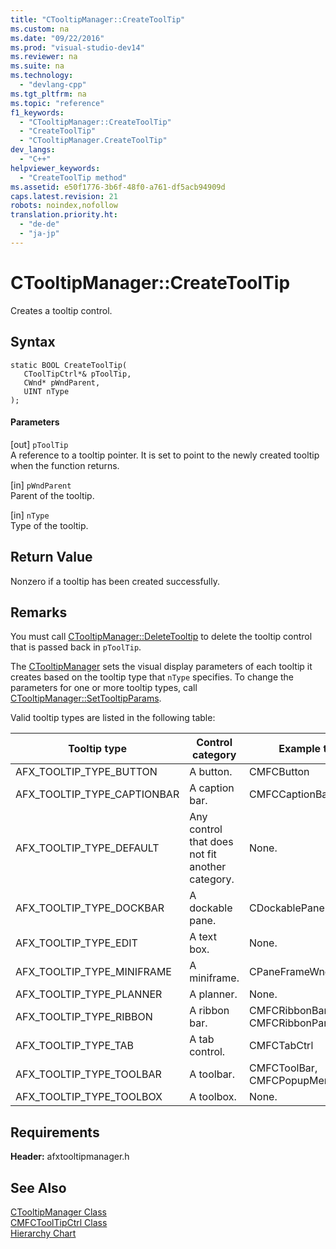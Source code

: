 ```yaml
---
title: "CTooltipManager::CreateToolTip"
ms.custom: na
ms.date: "09/22/2016"
ms.prod: "visual-studio-dev14"
ms.reviewer: na
ms.suite: na
ms.technology: 
  - "devlang-cpp"
ms.tgt_pltfrm: na
ms.topic: "reference"
f1_keywords: 
  - "CTooltipManager::CreateToolTip"
  - "CreateToolTip"
  - "CTooltipManager.CreateToolTip"
dev_langs: 
  - "C++"
helpviewer_keywords: 
  - "CreateToolTip method"
ms.assetid: e50f1776-3b6f-48f0-a761-df5acb94909d
caps.latest.revision: 21
robots: noindex,nofollow
translation.priority.ht: 
  - "de-de"
  - "ja-jp"
---
```

# CTooltipManager::CreateToolTip
Creates a tooltip control.  
  
## Syntax  
  
```  
static BOOL CreateToolTip(  
   CToolTipCtrl*& pToolTip,  
   CWnd* pWndParent,  
   UINT nType   
);  
```  
  
#### Parameters  
 [out] `pToolTip`  
 A reference to a tooltip pointer. It is set to point to the newly created tooltip when the function returns.  
  
 [in] `pWndParent`  
 Parent of the tooltip.  
  
 [in] `nType`  
 Type of the tooltip.  
  
## Return Value  
 Nonzero if a tooltip has been created successfully.  
  
## Remarks  
 You must call [CTooltipManager::DeleteTooltip](../vs140/ctooltipmanager--deletetooltip.md) to delete the tooltip control that is passed back in `pToolTip`.  
  
 The [CTooltipManager](../vs140/ctooltipmanager-class.md) sets the visual display parameters of each tooltip it creates based on the tooltip type that  `nType` specifies. To change the parameters for one or more tooltip types, call [CTooltipManager::SetTooltipParams](../vs140/ctooltipmanager--settooltipparams.md).  
  
 Valid tooltip types are listed in the following table:  
  
|Tooltip type|Control category|Example types|  
|------------------|----------------------|-------------------|  
|AFX_TOOLTIP_TYPE_BUTTON|A button.|CMFCButton|  
|AFX_TOOLTIP_TYPE_CAPTIONBAR|A caption bar.|CMFCCaptionBar|  
|AFX_TOOLTIP_TYPE_DEFAULT|Any control that does not fit another category.|None.|  
|AFX_TOOLTIP_TYPE_DOCKBAR|A dockable pane.|CDockablePane|  
|AFX_TOOLTIP_TYPE_EDIT|A text box.|None.|  
|AFX_TOOLTIP_TYPE_MINIFRAME|A miniframe.|CPaneFrameWnd|  
|AFX_TOOLTIP_TYPE_PLANNER|A planner.|None.|  
|AFX_TOOLTIP_TYPE_RIBBON|A ribbon bar.|CMFCRibbonBar, CMFCRibbonPanelMenuBar|  
|AFX_TOOLTIP_TYPE_TAB|A tab control.|CMFCTabCtrl|  
|AFX_TOOLTIP_TYPE_TOOLBAR|A toolbar.|CMFCToolBar, CMFCPopupMenuBar|  
|AFX_TOOLTIP_TYPE_TOOLBOX|A toolbox.|None.|  
  
## Requirements  
 **Header:** afxtooltipmanager.h  
  
## See Also  
 [CTooltipManager Class](../vs140/ctooltipmanager-class.md)   
 [CMFCToolTipCtrl Class](../vs140/cmfctooltipctrl-class.md)   
 [Hierarchy Chart](../vs140/hierarchy-chart.md)